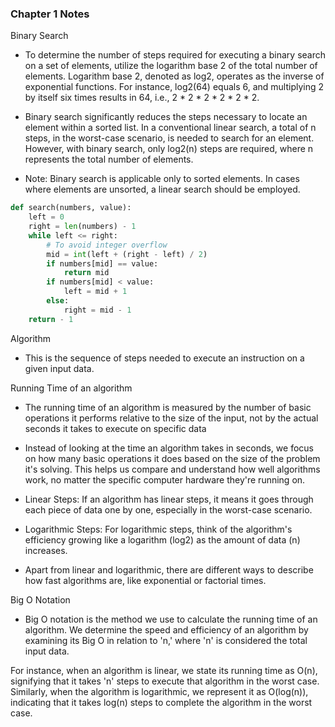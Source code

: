 ### Chapter 1 Notes

Binary Search

* To determine the number of steps required for executing a binary search on a set of elements, utilize the logarithm base 2 of the total number of elements. Logarithm base 2, denoted as log2, operates as the inverse of exponential functions. For instance, log2(64) equals 6, and multiplying 2 by itself six times results in 64, i.e., 2 * 2 * 2 * 2 * 2 * 2.

* Binary search significantly reduces the steps necessary to locate an element within a sorted list. In a conventional linear search, a total of n steps, in the worst-case scenario, is needed to search for an element. However, with binary search, only log2(n) steps are required, where n represents the total number of elements.

* Note: Binary search is applicable only to sorted elements. In cases where elements are unsorted, a linear search should be employed.


```python
def search(numbers, value):
    left = 0
    right = len(numbers) - 1
    while left <= right:
        # To avoid integer overflow
        mid = int(left + (right - left) / 2)
        if numbers[mid] == value:
            return mid
        if numbers[mid] < value:
            left = mid + 1
        else:
            right = mid - 1
    return - 1
```

Algorithm

* This is the sequence of steps needed to execute an instruction on a given input data.

Running Time of an algorithm

* The running time of an algorithm is measured by the number of basic operations it performs relative to the size of the input, not by the actual seconds it takes to execute on specific data

* Instead of looking at the time an algorithm takes in seconds, we focus on how many basic operations it does based on the size of the problem it's solving. This helps us compare and understand how well algorithms work, no matter the specific computer hardware they're running on.

* Linear Steps:
If an algorithm has linear steps, it means it goes through each piece of data one by one, especially in the worst-case scenario.

* Logarithmic Steps:
For logarithmic steps, think of the algorithm's efficiency growing like a logarithm (log2) as the amount of data (n) increases.

* Apart from linear and logarithmic, there are different ways to describe how fast algorithms are, like exponential or factorial times.

Big O Notation

* Big O notation is the method we use to calculate the running time of an algorithm.
We determine the speed and efficiency of an algorithm by examining its Big O in relation to 'n,' where 'n' is considered the total input data.

For instance, when an algorithm is linear, we state its running time as O(n), signifying that it takes 'n' steps to execute that algorithm in the worst case. Similarly, when the algorithm is logarithmic, we represent it as O(log(n)), indicating that it takes log(n) steps to complete the algorithm in the worst case.


